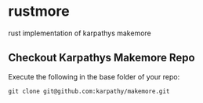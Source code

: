 # rustmore
rust implementation of karpathys makemore

## Checkout Karpathys Makemore Repo
Execute the following in the base folder of your repo:

```
git clone git@github.com:karpathy/makemore.git
```
